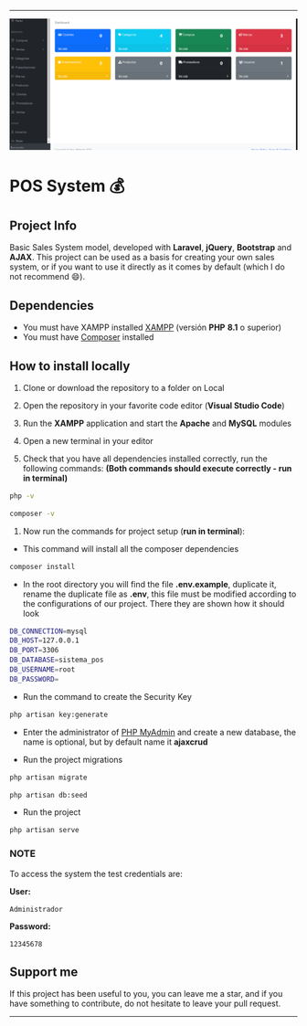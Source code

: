 ------------
![](https://github.com/elMauro2003/imagenes/blob/main/sistema_pos_main.jpg)

# POS System 💰

## Project Info
Basic Sales System model, developed with **Laravel**, **jQuery**, **Bootstrap** and **AJAX**. 
This project can be used as a basis for creating your own sales system, or if you want to use it directly as it comes by default (which I do not recommend 😄).

## Dependencies
- You must have XAMPP installed [XAMPP](https://www.apachefriends.org/es/download.html "XAMPP") (versión **PHP** **8.1** o superior)  
- You must have [Composer](https://getcomposer.org/download/ "Composer") installed

## How to install locally
1. Clone or download the repository to a folder on Local

1. Open the repository in your favorite code editor (**Visual Studio Code**)

1. Run the **XAMPP** application and start the **Apache** and **MySQL** modules

1. Open a new terminal in your editor

1. Check that you have all dependencies installed correctly, run the following commands: **(Both commands should execute correctly - run in terminal)**
```bash
php -v
```
```bash
composer -v
```

1. Now run the commands for project setup (**run in terminal**):

- This command will install all the composer dependencies
```bash
composer install
```
- In the root directory you will find the file **.env.example**, duplicate it, rename the duplicate file as **.env**, this file must be modified according to the configurations of our project. There they are shown how it should look
```bash
DB_CONNECTION=mysql
DB_HOST=127.0.0.1
DB_PORT=3306
DB_DATABASE=sistema_pos 
DB_USERNAME=root
DB_PASSWORD=
```
- Run the command to create the Security Key
```bash
php artisan key:generate 
```
- Enter the administrator of [PHP MyAdmin](http://localhost/phpmyadmin/) and create a new database, the name is optional, but by default name it **ajaxcrud**

- Run the project migrations
```bash
php artisan migrate
```
```bash
php artisan db:seed
```
- Run the project
```bash
php artisan serve
```

### NOTE
To access the system the test credentials are:

**User:**
```
Administrador
```
**Password:**
```
12345678
```

## Support me
If this project has been useful to you, you can leave me a star, and if you have something to contribute, do not hesitate to leave your pull request.

------------


